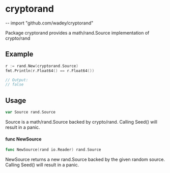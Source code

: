 # cryptorand
--
    import "github.com/wadey/cryptorand"

Package cryptorand provides a math/rand.Source implementation of crypto/rand

## Example

```go
r := rand.New(cryptorand.Source)
fmt.Println(r.Float64() == r.Float64())

// Output:
// false
```

## Usage

```go
var Source rand.Source
```
Source is a math/rand.Source backed by crypto/rand. Calling Seed() will result
in a panic.

#### func  NewSource

```go
func NewSource(rand io.Reader) rand.Source
```
NewSource returns a new rand.Source backed by the given random source. Calling
Seed() will result in a panic.

